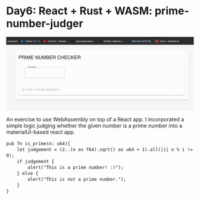 # Day6: React + Rust + WASM: prime-number-judger

![screenshot](./statics/screenshot.gif)

An exercise to use WebAssembly on top of a React app.
I incorporated a simple logic judging whether the given number is a prime number into a materialUI-based react app.
```
pub fn is_prime(n: u64){
    let judgement = (2..(n as f64).sqrt() as u64 + 1).all(|i| n % i != 0);
    if judgement { 
        alert("This is a prime number! :)"); 
    } else { 
        alert("This is not a prime number."); 
    }
}
```